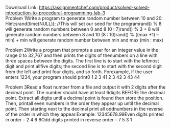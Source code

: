 Download Link: https://assignmentchef.com/product/solved-solved-introduction-to-procedural-programming-lab-3
<br>
Problem 1Write a program to generate random number between 10 and 20. Hint:srand(time(NULL)); //This will set our seed for the programrand() % 8 will generate random numbers between 0 and 8 (0 : 7)rand() % 3 + 8 will generate random numbers between 8 and 10 (8 : 10)rand() % ((max +1) – min) + min will generate random number between min and max (min : max)

Problem 2Write a program that prompts a user for an integer value in the range 0 to 32,767 and then prints the digits of thenumbers on a line with three spaces between the digits. The first line is to start with the leftmost digit and print allfive digits; the second line is to start with the second digit from the left and print four digits, and so forth. Forexample, if the user enters 1234, your program should print0 1 2 3 41 2 3 42 3 43 44

Problem 3Read a float number from a file and output it with 2 digits after the decimal point. The number should have at least 6digits BEFORE the decimal point. Extract all digits until a decimal point is found then store the position. Then, printall even numbers in the order they appear up until the decimal point. Then starting next to the decimal print all oddnumbers in the reverse of the order in which they appear.Example: 12345678.99Even digits printed in order – 2 4 6 8Odd digits printed in reverse order – 7 5 3 1